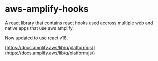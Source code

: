 # aws-amplify-hooks

A react library that contains react hooks used accross multiple web and native apps that use aws amplify.

Now updated to use react v18.

[https://docs.amplify.aws/lib/q/platform/js/](https://docs.amplify.aws/lib/q/platform/js/)
